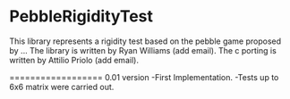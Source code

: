 PebbleRigidityTest
==================
This library represents a rigidity test based on the pebble game proposed by ...
The library is written by Ryan Williams (add email).
The c porting is written by Attilio Priolo (add email).

==================
0.01 version
	-First Implementation.
	-Tests up to 6x6 matrix were carried out. 
